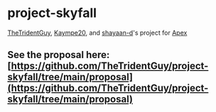 # project-skyfall
[TheTridentGuy](https://github.com/TheTridentGuy), [Kaympe20](https://github.com/Kaympe20), and [shayaan-d](https://github.com/shayaan-d)'s project for [Apex](https://apex.hackclub.com)
## See the proposal here: [https://github.com/TheTridentGuy/project-skyfall/tree/main/proposal](https://github.com/TheTridentGuy/project-skyfall/tree/main/proposal)

